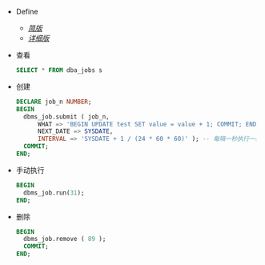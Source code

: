 * Define
  * [*简版*](https://docs.oracle.com/cd/E11882_01/server.112/e25494/appendix_a.htm#ADMIN12510)
  * [*详细版*](https://docs.oracle.com/database/121/ARPLS/d_job.htm#ARPLS66573)

* 查看
  ```sql
  SELECT * FROM dba_jobs s
  ```

* 创建
  ```sql
  DECLARE job_n NUMBER;
  BEGIN
    dbms_job.submit ( job_n, 
        WHAT => 'BEGIN UPDATE test SET value = value + 1; COMMIT; END;', 
        NEXT_DATE => SYSDATE,
        INTERVAL => 'SYSDATE + 1 / (24 * 60 * 60)' ); -- 每隔一秒执行一次
    COMMIT;
  END;
  ```

* 手动执行
  ```sql
  BEGIN  
    dbms_job.run(31);  
  END; 
  ```

* 删除
  ```sql
  BEGIN
    dbms_job.remove ( 89 );
    COMMIT;
  END;
  ```
